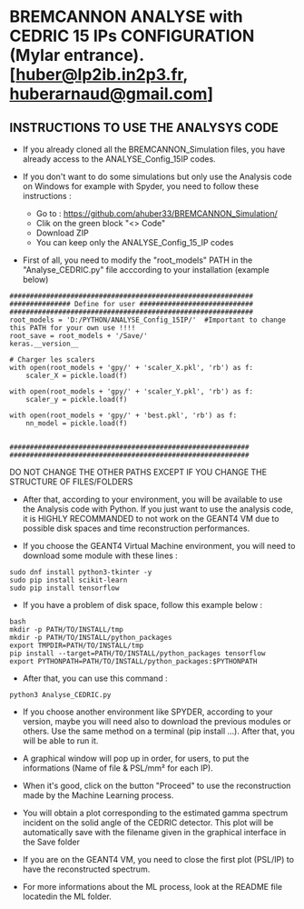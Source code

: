 # BREMCANNON ANALYSE with CEDRIC 15 IPs CONFIGURATION (Mylar entrance). [huber@lp2ib.in2p3.fr, huberarnaud@gmail.com]

## INSTRUCTIONS TO USE THE ANALYSYS CODE
- If you already cloned all the BREMCANNON_Simulation files, you have already access to the ANALYSE_Config_15IP codes.

- If you don't want to do some simulations but only use the Analysis code on Windows for example with Spyder, you need to follow these instructions :
    - Go to : https://github.com/ahuber33/BREMCANNON_Simulation/
    - Clik on the green block "<> Code"
    - Download ZIP
    - You can keep only the ANALYSE_Config_15_IP codes

- First of all, you need to modify the "root_models" PATH in the "Analyse_CEDRIC.py" file acccording to your installation (example below)
```
############################################################
############### Define for user ############################
############################################################
root_models = 'D:/PYTHON/ANALYSE_Config_15IP/'  #Important to change this PATH for your own use !!!!
root_save = root_models + '/Save/'
keras.__version__

# Charger les scalers
with open(root_models + 'gpy/' + 'scaler_X.pkl', 'rb') as f:
    scaler_X = pickle.load(f)

with open(root_models + 'gpy/' + 'scaler_Y.pkl', 'rb') as f:
    scaler_y = pickle.load(f)
    
with open(root_models + 'gpy/' + 'best.pkl', 'rb') as f:
    nn_model = pickle.load(f)    


###########################################################
###########################################################
```  
DO NOT CHANGE THE OTHER PATHS EXCEPT IF YOU CHANGE THE STRUCTURE OF FILES/FOLDERS

- After that, according to your environment, you will be available to use the Analysis code with Python. If you just want to use the analysis code, it is HIGHLY RECOMMANDED to not work on the GEANT4 VM due to possible disk spaces and time reconstruction performances.

- If you choose the GEANT4 Virtual Machine environment, you will need to download some module with these lines :
```
sudo dnf install python3-tkinter -y
sudo pip install scikit-learn
sudo pip install tensorflow
```  
- If you have a problem of disk space, follow this example below :
```
bash
mkdir -p PATH/TO/INSTALL/tmp
mkdir -p PATH/TO/INSTALL/python_packages
export TMPDIR=PATH/TO/INSTALL/tmp
pip install --target=PATH/TO/INSTALL/python_packages tensorflow
export PYTHONPATH=PATH/TO/INSTALL/python_packages:$PYTHONPATH
```

- After that, you can use this command :
```
python3 Analyse_CEDRIC.py
```  

- If you choose another environment like SPYDER, according to your version, maybe you will need also to download the previous modules or others. Use the same method on a terminal (pip install ...). After that, you will be able to run it.

- A graphical window will pop up in order, for users, to put the informations (Name of file & PSL/mm² for each IP).

- When it's good, click on the button "Proceed" to use the reconstruction made by the Machine Learning process.

- You will obtain a plot corresponding to the estimated gamma spectrum incident on the solid angle of the CEDRIC detector. This plot will be automatically save with the filename given in the graphical interface in the Save folder

- If you are on the GEANT4 VM, you need to close the first plot (PSL/IP) to have the reconstructed spectrum.

- For more informations about the ML process, look at the README file locatedin the ML folder.